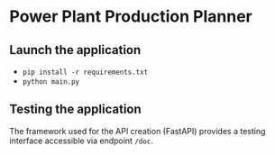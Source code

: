 # Power Plant Production Planner

## Launch the application

- `pip install -r requirements.txt`
- `python main.py  `

## Testing the application
The framework used for the API creation (FastAPI) provides a testing interface accessible via endpoint `/doc`.
